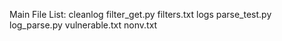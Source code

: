 Main File List:
    cleanlog
    filter_get.py
    filters.txt
    logs
    parse_test.py
    log_parse.py
    vulnerable.txt
    nonv.txt